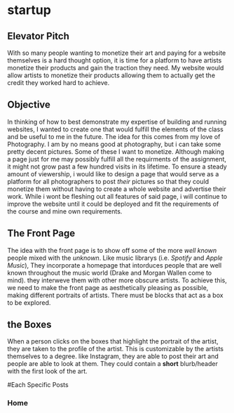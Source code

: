 # startup

## Elevator Pitch
With so many people wanting to monetize their art and paying for a website themselves is a hard thought option, it is time for a platform to have artists monetize their products and gain the traction they need. My website would allow artists to monetize their products allowing them to actually get the credit they worked hard to achieve.

## Objective
In thinking of how to best demonstrate my expertise of building and running websites, I wanted to create one that would fulfill the elements of the class and be useful to me in the future. The idea for this comes from my love of Photography. I am by no means good at photography, but i can take some pretty decent pictures. Some of these I want to monetize. Although making a page just for me may possibly fulfill all the requirments of the assignment, it might not grow past a few hundred visits in its lifetime. To ensure a steady amount of viewership, i would like to design a page that would serve as a platform for all photographers to post *their* pictures so that they could monetize them without having to create a whole website and advertise their work. While i wont be fleshing out all features of said page, i will continue to improve the website until it could be deployed and fit the requirements of the course and mine own requirements.

## The Front Page
The idea with the front page is to show off some of the more *well known* people mixed with the *unknown*. Like music librarys (i.e. *Spotify* and *Apple Music*), They incorporate a homepage that intorduces people that are well known throughout the music world (Drake and Morgan Wallen come to mind). they interweve them with other more obscure artists. To achieve this, we need to make the front page as aesthetically pleasing as possible, making different portraits of artists. There must be blocks that act as a box to be explored.

## the Boxes
When a person clicks on the boxes that highlight the portrait of the artist, they are taken to the profile of the artist. This is customizable by the artists themselves to a degree. like Instagram, they are able to post their art and people are able to look at them. They could contain a **short** blurb/header with the first look of the art.

#Each Specific Posts



### Home

